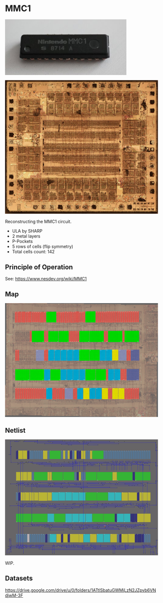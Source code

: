 # MMC1

![package.jpg](imgstore/package.jpg)

![MMC1A_Fused_sm.jpg](imgstore/MMC1A_Fused_sm.jpg)

Reconstructing the MMC1 circuit.

- ULA by SHARP
- 2 metal layers
- P-Pockets
- 5 rows of cells (flip symmetry)
- Total cells count: 142

## Principle of Operation

See: https://www.nesdev.org/wiki/MMC1

## Map

![map.jpg](imgstore/map.jpg)

## Netlist

![netlist](imgstore/netlist.png)

WIP.

## Datasets

https://drive.google.com/drive/u/0/folders/1ATtlSbatuGWMjLzN2JZpvb6VNdjwM-3F
